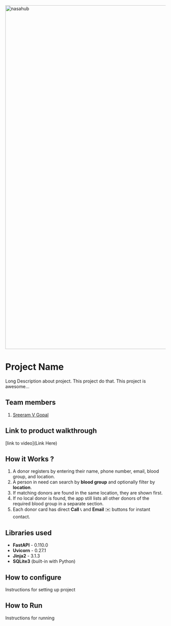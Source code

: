


<img width="1920" height="1080" alt="nasahub" src="https://github.com/user-attachments/assets/e8544200-f902-41ee-a2f2-7375cad5043d" />




# Project Name
Long Description about project. This project do that. This project is awesome...
## Team members
1. [Sreeram V Gopal]([https://github.com/TH-Activities/saturday-hack-night-template](https://github.com/SR-005))
## Link to product walkthrough
[link to video](Link Here)
## How it Works ?
1. A donor registers by entering their name, phone number, email, blood group, and location.  
2. A person in need can search by **blood group** and optionally filter by **location**.  
3. If matching donors are found in the same location, they are shown first.  
4. If no local donor is found, the app still lists all other donors of the required blood group in a separate section.  
5. Each donor card has direct **Call** 📞 and **Email** ✉️ buttons for instant contact.
## Libraries used
- **FastAPI** - 0.110.0  
- **Uvicorn** - 0.27.1  
- **Jinja2** - 3.1.3  
- **SQLite3** (built-in with Python)  
## How to configure
Instructions for setting up project
## How to Run
Instructions for running
